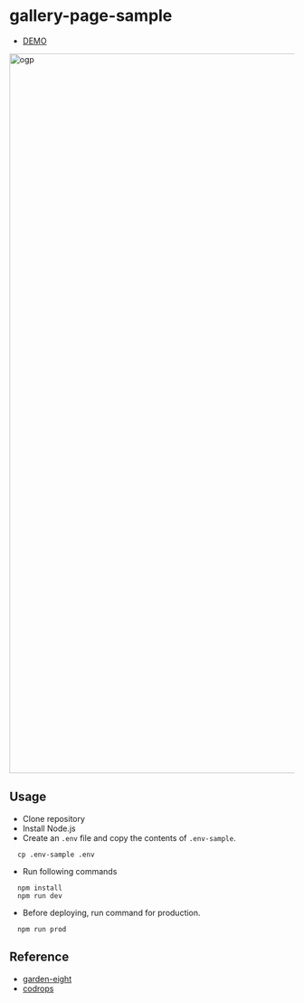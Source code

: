 # gallery-page-sample

- [DEMO](https://hisamikurita.github.io/gallery-page-sample/dist/)

<img width="1272" alt="ogp" src="https://user-images.githubusercontent.com/47776346/173753526-ebd79e23-ea4a-4758-8c7b-aaff7e8b89a8.png">

## Usage
* Clone repository<br>
* Install Node.js<br>
* Create an `.env` file and copy the contents of `.env-sample`. <br>
```
  cp .env-sample .env
```

* Run following commands<br>
```
  npm install
  npm run dev
```

* Before deploying, run command for production.<br>
```
  npm run prod
```

## Reference
- <a href="https://garden-eight.com/archives">garden-eight</a>
- [codrops](https://tympanus.net/codrops/2021/01/05/creating-an-infinite-auto-scrolling-gallery-using-webgl-with-ogl-and-glsl-shaders/)
